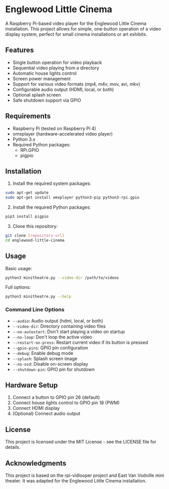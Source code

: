 # Englewood Little Cinema

A Raspberry Pi-based video player for the Englewood Little Cinema installation. This project allows for simple, one-button operation of a video display system, perfect for small cinema installations or art exhibits.

## Features

- Single button operation for video playback
- Sequential video playing from a directory
- Automatic house lights control
- Screen power management
- Support for various video formats (mp4, m4v, mov, avi, mkv)
- Configurable audio output (HDMI, local, or both)
- Optional splash screen
- Safe shutdown support via GPIO

## Requirements

- Raspberry Pi (tested on Raspberry Pi 4)
- omxplayer (hardware-accelerated video player)
- Python 3.x
- Required Python packages:
  - RPi.GPIO
  - pigpio

## Installation

1. Install the required system packages:
```bash
sudo apt-get update
sudo apt-get install omxplayer python3-pip python3-rpi.gpio
```

2. Install the required Python packages:
```bash
pip3 install pigpio
```

3. Clone this repository:
```bash
git clone [repository-url]
cd englewood-little-cinema
```

## Usage

Basic usage:
```bash
python3 minitheatre.py --video-dir /path/to/videos
```

Full options:
```bash
python3 minitheatre.py --help
```

### Command Line Options

- `--audio`: Audio output (hdmi, local, or both)
- `--video-dir`: Directory containing video files
- `--no-autostart`: Don't start playing a video on startup
- `--no-loop`: Don't loop the active video
- `--restart-on-press`: Restart current video if its button is pressed
- `--gpio-pins`: GPIO pin configuration
- `--debug`: Enable debug mode
- `--splash`: Splash screen image
- `--no-osd`: Disable on-screen display
- `--shutdown-pin`: GPIO pin for shutdown

## Hardware Setup

1. Connect a button to GPIO pin 26 (default)
2. Connect house lights control to GPIO pin 18 (PWM)
3. Connect HDMI display
4. (Optional) Connect audio output

## License

This project is licensed under the MIT License - see the LICENSE file for details.

## Acknowledgments

This project is based on the rpi-vidlooper project and East Van Vodville mini theater. It was adapted for the Englewood Little Cinema installation.
